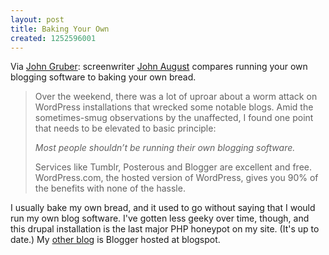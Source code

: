 ```yaml
---
layout: post
title: Baking Your Own
created: 1252596001
---
```

Via [John Gruber](http://daringfireball.net/linked/2009/09/09/august-baked):  screenwriter [John August](http://johnaugust.com/archives/2009/blogs-and-baked-goods) compares running your own blogging software to baking your own bread.

>Over the weekend, there was a lot of uproar about a worm attack on WordPress installations that wrecked some notable blogs. Amid the sometimes-smug observations by the unaffected, I found one point that needs to be elevated to basic principle:
>
> *Most people shouldn’t be running their own blogging software.* <!--break-->
>
>Services like Tumblr, Posterous and Blogger are excellent and free. WordPress.com, the hosted version of WordPress, gives you 90% of the benefits with none of the hassle.

I usually bake my own bread, and it used to go without saying that I would run my own blog software.  I've gotten less geeky over time, though, and this drupal installation is the last major PHP honeypot on my site.  (It's up to date.)   My [other blog](http://plagueblog.blogspot.com/) is Blogger hosted at blogspot.
